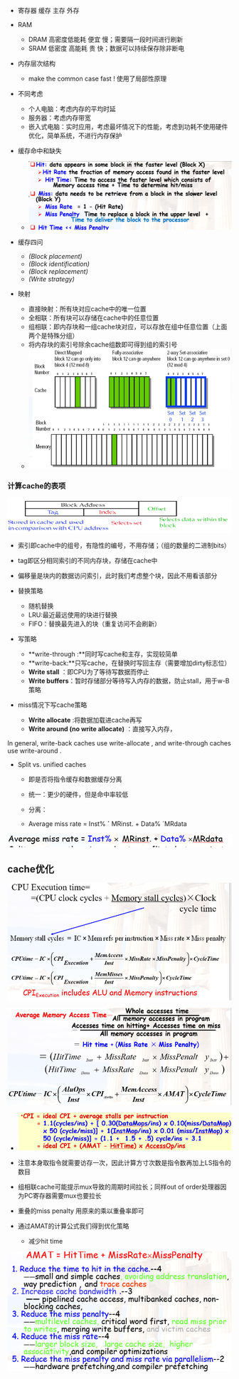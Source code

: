 * 寄存器 缓存 主存 外存
* RAM
  * DRAM 高密度低能耗 便宜 慢；需要隔一段时间进行刷新
  * SRAM 低密度 高能耗 贵 快；数据可以持续保存除非断电
* 内存层次结构
  * make the common case fast ! 使用了局部性原理
* 不同考虑
  * 个人电脑：考虑内存的平均时延
  * 服务器：考虑内存带宽
  * 嵌入式电脑：实时应用，考虑最坏情况下的性能，考虑到功耗不使用硬件优化，简单系统，不进行内存保护
* 缓存命中和缺失
  * ![image-20230216162724742](assets/ch2-内存层次结构/image-20230216162724742.png)

* 缓存四问
  * *(Block placement)*
  *  *(Block identification)*
  * *(Block replacement)*
  * *(Write strategy)*
* 映射
  * 直接映射：所有块对应cache中的唯一位置
  * 全相联：所有块可以存储在cache中的任意位置
  * 组相联：即内存块和一组cache块对应，可以存放在组中任意位置（上面两个是特殊分组）
  * 将内存块的索引号除余cache组数即可得到组的索引号
  * ![image-20230216163540055](assets/ch2-内存层次结构/image-20230216163540055.png)

### 计算cache的表项

![image-20230216163922289](assets/ch2-内存层次结构/image-20230216163922289.png)

* 索引即cache中的组号，有隐性的编号，不用存储；（组的数量的二进制bits）
* tag即区分相同索引的不同内存块，存储在cache中
* 偏移量是块内的数据访问索引，此时我们考虑整个块，因此不用看该部分

* 替换策略
  * 随机替换
  * LRU:最近最远使用的块进行替换
  * FIFO：替换最先进入的块（重复访问不会刷新）
* 写策略
  * **write-through :**同时写cache和主存，实现较简单
  * **write-back:**只写cache，在替换时写回主存（需要增加dirty标志位）
  * **Write stall** ：即CPU为了等待写数据而停止
  * **Write buffers**：暂时存储部分等待写入内存的数据，防止stall，用于w-B策略
* miss情况下写cache策略
  * **Write allocate** :将数据加载进cache再写
  * **Write around (no write allocate)** ：直接写入内存，

In general, write-back caches use write-allocate , and write-through caches use write-around .

* Split vs. unified caches 

  * 即是否将指令缓存和数据缓存分离
  * 统一：更少的硬件，但是命中率较低
  * 分离：

  *  Average miss rate = Inst% **´** MRinst. + Data% ´MRdata

![image-20230216165432904](assets/ch2-内存层次结构/image-20230216165432904.png)





## cache优化

![image-20230216193114574](assets/ch2-内存层次结构/image-20230216193114574.png)

![image-20230216192830524](assets/ch2-内存层次结构/image-20230216192830524.png)

* ![image-20230216194122379](assets/ch2-内存层次结构/image-20230216194122379.png)
* 注意本身取指令就需要访存一次，因此计算方寸次数是指令数再加上LS指令的数目

* 组相联cache可能提示mux导致的周期时间拉长；同样out of order处理器因为PC寄存器需要mux也要拉长
* 重叠的miss penalty 用原来的乘以重叠率即可





* 通过AMAT的计算公式我们得到优化策略
  * 减少hit time

![image-20230216195159469](assets/ch2-内存层次结构/image-20230216195159469.png)